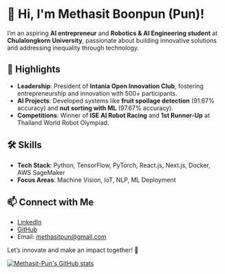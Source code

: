 # 👋 Hi, I'm Methasit Boonpun (Pun)!

I’m an aspiring **AI entrepreneur** and **Robotics & AI Engineering student** at **Chulalongkorn University**, passionate about building innovative solutions and addressing inequality through technology.  

## 🚀 Highlights  
- **Leadership**: President of **Intania Open Innovation Club**, fostering entrepreneurship and innovation with 500+ participants.  
- **AI Projects**: Developed systems like **fruit spoilage detection** (91.67% accuracy) and **nut sorting with ML** (97.67% accuracy).  
- **Competitions**: Winner of **ISE AI Robot Racing** and **1st Runner-Up** at Thailand World Robot Olympiad.  

## 🛠️ Skills  
- **Tech Stack**: Python, TensorFlow, PyTorch, React.js, Next.js, Docker, AWS SageMaker  
- **Focus Areas**: Machine Vision, IoT, NLP, ML Deployment  

## 📫 Connect with Me  
- [LinkedIn](https://www.linkedin.com/in/methasit-boonpun-92205b229/)  
- [GitHub](https://github.com/Methasit-Pun)  
- Email: methasitpun@gmail.com  

Let’s innovate and make an impact together! 🚀  

[![Methasit-Pun's GitHub stats](https://github-readme-stats.vercel.app/api?username=Methasit-Pun)](https://github.com/Methasit-Pun/github-readme-stats)
